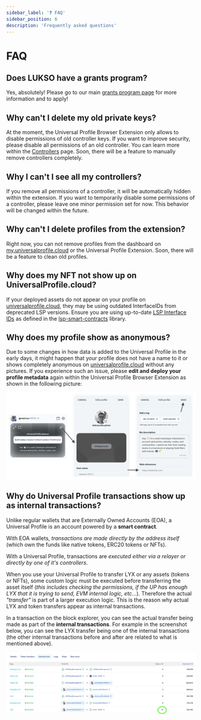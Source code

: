 ```yaml
---
sidebar_label: '❓ FAQ'
sidebar_position: 6
description: 'Frequently asked questions'
---
```


# FAQ

## Does LUKSO have a grants program?

Yes, absolutely! Please go to our main [grants program page](https://lukso.network/grants) for more information and to apply!

## Why can't I delete my old private keys?

At the moment, the Universal Profile Browser Extension only allows to disable permissions of old controller keys. If you want to improve security, please disable all permissions of an old controller. You can learn more within the [Controllers](../Extension/controllers.md) page. Soon, there will be a feature to manually remove controllers completely.

## Why I can't I see all my controllers?

If you remove all permissions of a controller, it will be automatically hidden within the extension. If you want to temporarily disable some permissions of a controller, please leave one minor permission set for now. This behavior will be changed within the future.

## Why can't I delete profiles from the extension?

Right now, you can not remove profiles from the dashboard on [my.universalprofile.cloud](https://my.universalprofile.cloud/) or the Universal Profile Extension. Soon, there will be a feature to clean old profiles.

## Why does my NFT not show up on UniversalProfile.cloud?

If your deployed assets do not appear on your profile on [universalprofile.cloud](https://universalprofile.cloud/), they may be using outdated InterfaceIDs from deprecated LSP versions. Ensure you are using up-to-date [LSP Interface IDs](https://docs.lukso.tech/contracts/interface-ids) as defined in the [lsp-smart-contracts](https://www.npmjs.com/package/@lukso/lsp-smart-contracts) library.

## Why does my profile show as anonymous?

Due to some changes in how data is added to the Universal Profile in the early days, it might happen that your profile does not have a name to it or shows completely anonymous on [universalprofile.cloud](https://universalprofile.cloud/) without any pictures. If you experience such an issue, please **edit and deploy your profile metadata** again within the Universal Profile Browser Extension as shown in the following picture:

![Edit Universal Profile](/img/general/edit-profile.png)

## Why do Universal Profile transactions show up as internal transactions?

Unlike regular wallets that are Externally Owned Accounts (EOA), a Universal Profile is an account powered by a **smart contract**.

With EOA wallets, _transactions are made directly by the address itself_ (which own the funds like native tokens, ERC20 tokens or NFTs).

With a Universal Profile, transactions are _executed either via a relayer or directly by one of it's controllers_.

When you use your Universal Profile to transfer LYX or any assets (tokens or NFTs), some custom logic must be executed before transferring the asset itself (_this includes checking the permissions, if the UP has enough LYX that it is trying to send, EVM internal logic, etc..._). Therefore the actual _"transfer"_ is part of a larger execution logic. This is the reason why actual LYX and token transfers appear as internal transactions.

In a transaction on the block explorer, you can see the actual transfer being made as part of the **internal transactions**. For example in the screenshot below, you can see the LYX transfer being one of the internal transactions (the other internal transactions before and after are related to what is mentioned above).

![Internal transaction value transfer](/img/universalprofilecloud/internal-tx-value-transfer.png)
